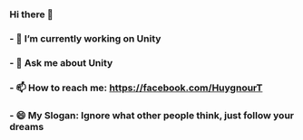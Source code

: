 ### Hi there 👋
### - 🔭 I’m currently working on Unity
### - 💬 Ask me about Unity
### - 📫 How to reach me: https://facebook.com/HuygnourT
### - 😄 My Slogan: Ignore what other people think, just follow your dreams

<!--
**HuygnourT/HuygnourT** is a ✨ _special_ ✨ repository because its `README.md` (this file) appears on your GitHub profile.

Here are some ideas to get you started:


- 🌱 I’m currently learning ...
- 👯 I’m looking to collaborate on ...
- 🤔 I’m looking for help with ...
- 😄 Pronouns: ...
- ⚡ Fun fact: ...
-->
